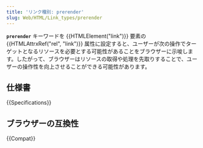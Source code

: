```yaml
---
title: 'リンク種別: prerender'
slug: Web/HTML/Link_types/prerender
---
```

**`prerender`** キーワードを {{HTMLElement("link")}} 要素の {{HTMLAttrxRef("rel", "link")}} 属性に設定すると、ユーザーが次の操作でターゲットとなるリソースを必要とする可能性があることをブラウザーに示唆します。したがって、ブラウザーはリソースの取得や処理を先取りすることで、ユーザーの操作性を向上させることができる可能性があります。

## 仕様書

{{Specifications}}

## ブラウザーの互換性

{{Compat}}
